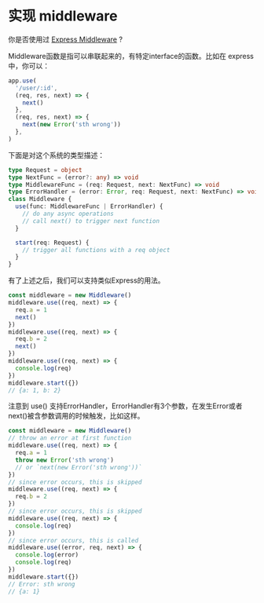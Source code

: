 # 实现 middleware

你是否使用过 [Express Middleware](https://expressjs.com/zh-cn/guide/using-middleware.html) ?

Middleware函数是指可以串联起来的，有特定interface的函数。比如在 express 中，你可以：

```javascript
app.use(
  '/user/:id',
  (req, res, next) => {
    next()
  },
  (req, res, next) => {
    next(new Error('sth wrong'))
  },
)
```

下面是对这个系统的类型描述：

```typescript
type Request = object
type NextFunc = (error?: any) => void
type MiddlewareFunc = (req: Request, next: NextFunc) => void
type ErrorHandler = (error: Error, req: Request, next: NextFunc) => void
class Middleware {
  use(func: MiddlewareFunc | ErrorHandler) {
    // do any async operations
    // call next() to trigger next function
  }

  start(req: Request) {
    // trigger all functions with a req object
  }
}
```

有了上述之后，我们可以支持类似Express的用法。

```javascript
const middleware = new Middleware()
middleware.use((req, next) => {
  req.a = 1
  next()
})
middleware.use((req, next) => {
  req.b = 2
  next()
})
middleware.use((req, next) => {
  console.log(req)
})
middleware.start({})
// {a: 1, b: 2}
```

注意到 use() 支持ErrorHandler，ErrorHandler有3个参数，在发生Error或者next()被含参数调用的时候触发，比如这样。

```javascript
const middleware = new Middleware()
// throw an error at first function
middleware.use((req, next) => {
  req.a = 1
  throw new Error('sth wrong')
  // or `next(new Error('sth wrong'))`
})
// since error occurs, this is skipped
middleware.use((req, next) => {
  req.b = 2
})
// since error occurs, this is skipped
middleware.use((req, next) => {
  console.log(req)
})
// since error occurs, this is called
middleware.use((error, req, next) => {
  console.log(error)
  console.log(req)
})
middleware.start({})
// Error: sth wrong
// {a: 1}
```
